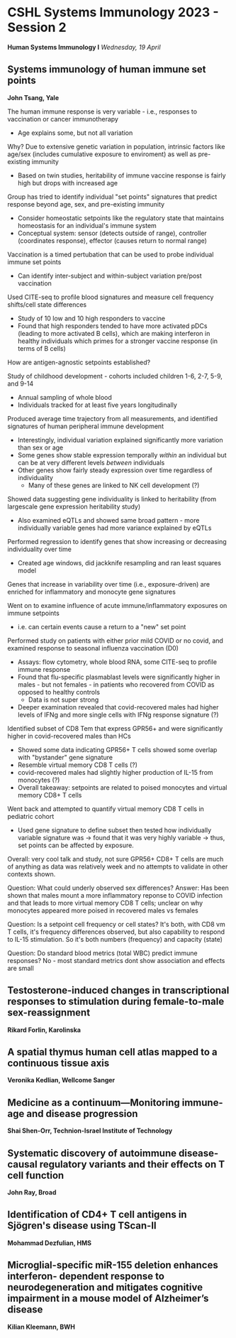 # CSHL Systems Immunology 2023 - Session 2

**Human Systems Immunology I**
*Wednesday, 19 April*

## Systems immunology of human immune set points

**John Tsang, Yale**

The human immune response is very variable - i.e., responses to vaccination or cancer immunotherapy
- Age explains some, but not all variation

Why? Due to extensive genetic variation in population, intrinsic factors like age/sex (includes cumulative exposure to enviroment) as well as pre-existing immunity
- Based on twin studies, heritability of immune vaccine response is fairly high but drops with increased age

Group has tried to identify individual "set points" signatures that predict response beyond age, sex, and pre-existing immunity
- Consider homeostatic setpoints like the regulatory state that maintains homeostasis for an individual's immune system
- Conceptual system: sensor (detects outside of range), controller (coordinates response), effector (causes return to normal range)

Vaccination is a timed pertubation that can be used to probe individual immune set points
- Can identify inter-subject and within-subject variation pre/post vaccination

Used CITE-seq to profile blood signatures and measure cell frequency shifts/cell state differences
- Study of 10 low and 10 high responders to vaccine
- Found that high responders tended to have more activated pDCs (leading to more activated B cells), which are making interferon in healthy individuals which primes for a stronger vaccine response (in terms of B cells)

How are antigen-agnostic setpoints established?

Study of childhood development - cohorts included children 1-6, 2-7, 5-9, and 9-14
- Annual sampling of whole blood
- Individuals tracked for at least five years longitudinally

Produced average time trajectory from all measurements, and identified signatures of human peripheral immune development
- Interestingly, individual variation explained significantly more variation than sex or age
- Some genes show stable expression temporally _within_ an individual but can be at very different levels _between_ individuals
- Other genes show fairly steady expression over time regardless of individuality
  - Many of these genes are linked to NK cell development (?)

Showed data suggesting gene individuality is linked to heritability (from largescale gene expression heritability study)
- Also examined eQTLs and showed same broad pattern - more individually variable genes had more variance explained by eQTLs

Performed regression to identify genes that show increasing or decreasing individuality over time
- Created age windows, did jackknife resampling and ran least squares model

Genes that increase in variability over time (i.e., exposure-driven) are enriched for inflammatory and monocyte gene signatures

Went on to examine influence of acute immune/inflammatory exposures on immune setpoints
- i.e. can certain events cause a return to a "new" set point

Performed study on patients with either prior mild COVID or no covid, and examined response to seasonal influenza vaccination (D0)
- Assays: flow cytometry, whole blood RNA, some CITE-seq to profile immune response
- Found that flu-specific plasmablast levels were significantly higher in males - but not females - in patients who recovered from COVID as opposed to healthy controls
  - Data is not super strong
- Deeper examination revealed that covid-recovered males had higher levels of IFNg and more single cells with IFNg response signature (?)

Identified subset of CD8 Tem that express GPR56+ and were significantly higher in covid-recovered males than HCs
- Showed some data indicating GPR56+ T cells showed some overlap with "bystander" gene signature
- Resemble virtual memory CD8 T cells (?)
- covid-recovered males had slightly higher production of IL-15 from monocytes (?)
- Overall takeaway: setpoints are related to poised monocytes and virtual memory CD8+ T cells

Went back and attempted to quantify virtual memory CD8 T cells in pediatric cohort
- Used gene signature to define subset then tested how individually variable signature was -> found that it was very highly variable -> thus, set points can be affected by exposure.

Overall: very cool talk and study, not sure GPR56+ CD8+ T cells are much of anything as data was relatively week and no attempts to validate in other contexts shown.

Question: What could underly observed sex differences? Answer: Has been shown that males mount a more inflammatory reponse to COVID infection and that leads to more virtual memory CD8 T cells; unclear on why monocytes appeared more poised in recovered males vs females

Question: Is a setpoint cell frequency or cell states? It's both, with CD8 vm T cells, it's frequency differences observed, but also capability to respond to IL-15 stimulation. So it's both numbers (frequency) and capacity (state)

Question: Do standard blood metrics (total WBC) predict immune responses? No - most standard metrics dont show association and effects are small

## Testosterone-induced changes in transcriptional responses to stimulation during female-to-male sex-reassignment

**Rikard Forlin, Karolinska**




## A spatial thymus human cell atlas mapped to a continuous tissue axis

**Veronika Kedlian, Wellcome Sanger**

## Medicine as a continuum—Monitoring immune-age and disease progression

**Shai Shen-Orr, Technion-Israel Institute of Technology**

## Systematic discovery of autoimmune disease-causal regulatory variants and their effects on T cell function

**John Ray, Broad**

## Identification of CD4+ T cell antigens in Sjögren's disease using TScan-II

**Mohammad Dezfulian, HMS**

## Microglial-specific miR-155 deletion enhances interferon- dependent response to neurodegeneration and mitigates cognitive impairment in a mouse model of Alzheimer’s disease

**Kilian Kleemann, BWH**
